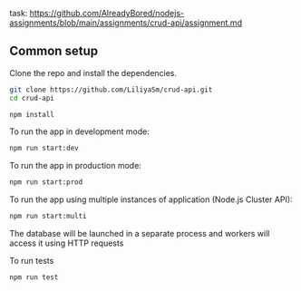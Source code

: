 task: https://github.com/AlreadyBored/nodejs-assignments/blob/main/assignments/crud-api/assignment.md

## Common setup

Clone the repo and install the dependencies.

```bash
git clone https://github.com/LiliyaSm/crud-api.git
cd crud-api
```

```bash
npm install
```

To run the app in development mode:

```bash
npm run start:dev
```

To run the app in production mode:

```bash
npm run start:prod
```

To run the app using multiple instances of application (Node.js Cluster API):

```bash
npm run start:multi
```
The database will be launched in a separate process and workers will access it using HTTP requests

To run tests 

```bash
npm run test
```